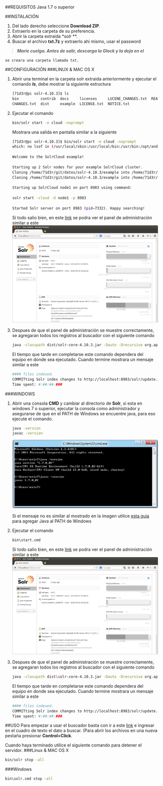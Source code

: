##REQUISITOS
Java 1.7 o superior



##INSTALACIÓN
1. Del lado derecho seleccione **Download ZIP**.
2. Extraerlo en la carpeta de su preferencia.
3. Abrir la carpeta extraida **solr* **.
4. Buscar el archivo **txt.7z** y extraerlo ahi mismo, usar el password 
> **_Marie cuelga. Antes de salir, descarga la Glock y la deja en el_**

	se creara una carpeta llamada txt.

##CONFIGURACIÓN
###LINUX & MAC OS X
1. Abrir una terminal en la carpeta solr extraida anteriormente y ejecutar el comando _**ls**_, debe mostrar la siguiente estructura

	```sh
	[71d3r@pc solr-4.10.3]$ ls
	bin          contrib  docs     licenses     LUCENE_CHANGES.txt  README.txt               txt
    CHANGES.txt  dist     example  LICENSE.txt  NOTICE.txt          	SYSTEM_REQUIREMENTS.txt  txt.7z
	```
2. Ejecutar el comando 

	```sh
	bin/solr start -e cloud -noprompt
	```
	Mostrara una salida en pantalla similar a la siguiente

	```sh
	[71d3r@pc solr-4.10.3]$ bin/solr start -e cloud -noprompt
	which: no lsof in (/usr/local/sbin:/usr/local/bin:/usr/bin:/opt/android-sdk/tools:/usr/lib/jvm/default/bin:/usr/bin/site_perl:/usr/bin/vendor_perl:/usr/bin/core_perl)

	Welcome to the SolrCloud example!

	Starting up 2 Solr nodes for your example SolrCloud cluster.
	Cloning /home/71d3r/git/datos/solr-4.10.3/example into /home/71d3r/git/datos/solr-4.10.3/node1
	Cloning /home/71d3r/git/datos/solr-4.10.3/example into /home/71d3r/git/datos/solr-4.10.3/node2

	Starting up SolrCloud node1 on port 8983 using command:

	solr start -cloud -d node1 -p 8983   

	Started Solr server on port 8983 (pid=7332). Happy searching!
	```
    
	Si todo salio bien, en este [link](http://localhost:8983/solr/ "solr") se podra ver el panel de administración similar a este
    ![](/solr.png)
3. Despues de que el panel de administración se muestre correctamente, se agregaran todos los registros al buscador con el siguiente comando

	```sh
    java -classpath dist/solr-core-4.10.3.jar -Dauto -Drecursive org.apache.solr.util.SimplePostTool txt/
    ```
    El tiempo que tarde en completarse este comando dependera del equipo en donde sea ejecutado.
    Cuando termine mostrara un mensaje similar a este
    
    ```sh
    #### files indexed.
	COMMITting Solr index changes to http://localhost:8983/solr/update..
	Time spent: #:##:##.###
    ```

###WINDOWS
1. Abrir una consola **CMD** y cambiar al directorio de **Solr**, si esta en windows 7 o superior, ejecutar la consola como administrador y asegurarse de que en el PATH de Windows se encuentre java, para eso ejecute el comando.

	```sh
    java -version
    javac -version
    ```
	![](/java-windows.png)
	
	Si el mensaje no es similar al mostrado en la imagen utilice [esta guia](https://www.java.com/es/download/help/path.xml) para agregar Java al PATH de Windows
2. Ejecutar el comando 

	```sh
	bin\start.cmd
	```
    
	Si todo salio bien, en este [link](http://localhost:8983/solr/ "solr") se podra ver el panel de administración similar a este
    ![](/solr.png)
    
3. Despues de que el panel de administración se muestre correctamente, se agregaran todos los registros al buscador con el siguiente comando

	```sh
    java -classpath dist\solr-core-4.10.3.jar -Dauto -Drecursive org.apache.solr.util.SimplePostTool txt\
	```
	El tiempo que tarde en completarse este comando dependera del equipo en donde sea ejecutado.
	Cuando termine mostrara un mensaje similar a este

	```sh
	#### files indexed.
	COMMITting Solr index changes to http://localhost:8983/solr/update..
	Time spent: #:##:##.###
	```
    
##USO
Para empezar a usar el buscador basta con ir a este [link](http://localhost:8983/solr/collection1/browse) e ingresar en el cuadro de texto el dato a buscar.
(Para abrir los archivos en una nueva pestaña presionar **Control+Click**.

Cuando haya terminado utilice el siguiente comando para detener el servidor.
###Linux & MAC OS X

```sh
bin/solr stop -all
```

###Windows

```sh
bin\solr.cmd stop -all
```